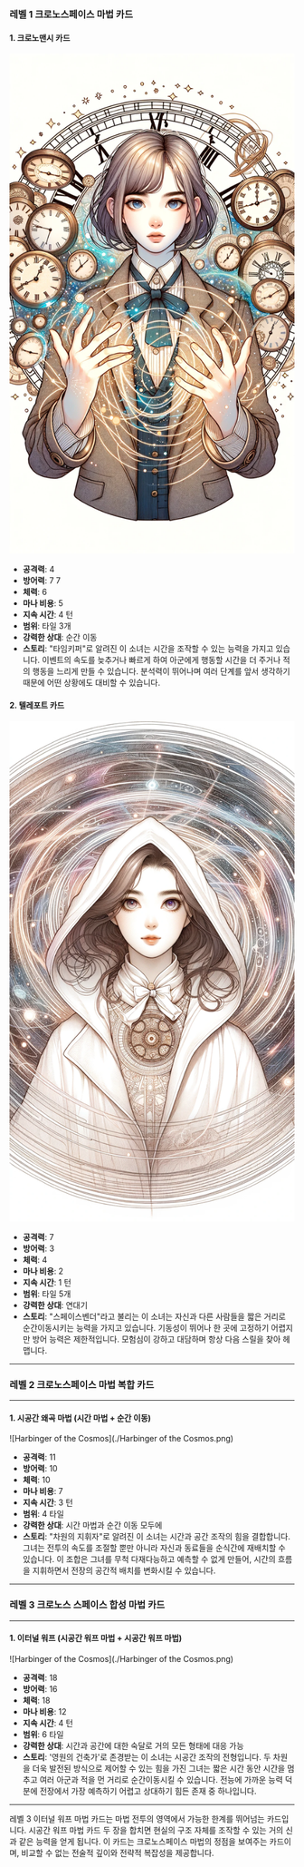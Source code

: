 
### 레벨 1 크로노스페이스 마법 카드

#### 1. 크로노맨시 카드
![Timekeeper](./Timekeeper.png)

- **공격력**: 4
- **방어력**: 7 7
- **체력**: 6
- **마나 비용**: 5
- **지속 시간**: 4 턴
- **범위**: 타일 3개
- **강력한 상대**: 순간 이동
- **스토리**: "타임키퍼"로 알려진 이 소녀는 시간을 조작할 수 있는 능력을 가지고 있습니다. 이벤트의 속도를 늦추거나 빠르게 하여 아군에게 행동할 시간을 더 주거나 적의 행동을 느리게 만들 수 있습니다. 분석력이 뛰어나며 여러 단계를 앞서 생각하기 때문에 어떤 상황에도 대비할 수 있습니다.

#### 2. 텔레포트 카드
![Spacebender](./Spacebender.png)

- **공격력**: 7
- **방어력**: 3
- **체력**: 4
- **마나 비용**: 2
- **지속 시간**: 1 턴
- **범위**: 타일 5개
- **강력한 상대**: 연대기
- **스토리**: "스페이스벤더"라고 불리는 이 소녀는 자신과 다른 사람들을 짧은 거리로 순간이동시키는 능력을 가지고 있습니다. 기동성이 뛰어나 한 곳에 고정하기 어렵지만 방어 능력은 제한적입니다. 모험심이 강하고 대담하며 항상 다음 스릴을 찾아 헤맵니다.

---

### 레벨 2 크로노스페이스 마법 복합 카드

---

#### 1. 시공간 왜곡 마법 (시간 마법 + 순간 이동)

![Harbinger of the Cosmos](./Harbinger of the Cosmos.png)

- **공격력**: 11
- **방어력**: 10
- **체력**: 10
- **마나 비용**: 7
- **지속 시간**: 3 턴
- **범위**: 4 타일
- **강력한 상대**: 시간 마법과 순간 이동 모두에
- **스토리**: "차원의 지휘자"로 알려진 이 소녀는 시간과 공간 조작의 힘을 결합합니다. 그녀는 전투의 속도를 조절할 뿐만 아니라 자신과 동료들을 순식간에 재배치할 수 있습니다. 이 조합은 그녀를 무척 다재다능하고 예측할 수 없게 만들어, 시간의 흐름을 지휘하면서 전장의 공간적 배치를 변화시킬 수 있습니다.

---

### 레벨 3 크로노스 스페이스 합성 마법 카드

---

#### 1. 이터널 워프 (시공간 워프 마법 + 시공간 워프 마법)

![Harbinger of the Cosmos](./Harbinger of the Cosmos.png)

- **공격력**: 18
- **방어력**: 16
- **체력**: 18
- **마나 비용**: 12
- **지속 시간**: 4 턴
- **범위**: 6 타일
- **강력한 상대**: 시간과 공간에 대한 숙달로 거의 모든 형태에 대응 가능
- **스토리**: '영원의 건축가'로 존경받는 이 소녀는 시공간 조작의 전형입니다. 두 차원을 더욱 발전된 방식으로 제어할 수 있는 힘을 가진 그녀는 짧은 시간 동안 시간을 멈추고 여러 아군과 적을 먼 거리로 순간이동시킬 수 있습니다. 전능에 가까운 능력 덕분에 전장에서 가장 예측하기 어렵고 상대하기 힘든 존재 중 하나입니다.

---

레벨 3 이터널 워프 마법 카드는 마법 전투의 영역에서 가능한 한계를 뛰어넘는 카드입니다. 시공간 워프 마법 카드 두 장을 합치면 현실의 구조 자체를 조작할 수 있는 거의 신과 같은 능력을 얻게 됩니다. 이 카드는 크로노스페이스 마법의 정점을 보여주는 카드이며, 비교할 수 없는 전술적 깊이와 전략적 복잡성을 제공합니다.